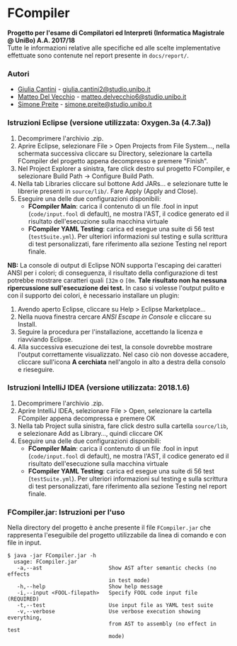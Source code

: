 # FCompiler

**Progetto per l'esame di Compilatori ed Interpreti (Informatica Magistrale @ UniBo) A.A. 2017/18**  
Tutte le informazioni relative alle specifiche ed alle scelte implementative effettuate sono contenute nel report presente in `docs/report/`.

### Autori
  * [Giulia Cantini](https://github.com/giulic3) - giulia.cantini2@studio.unibo.it
  * [Matteo Del Vecchio](https://github.com/matteodelv) - matteo.delvecchio6@studio.unibo.it
  * [Simone Preite](https://github.com/simonepreite) - simone.preite@studio.unibo.it

### Istruzioni Eclipse (versione utilizzata: Oxygen.3a (4.7.3a))

1. Decomprimere l'archivio .zip.
2. Aprire Eclipse, selezionare File > Open Projects from File System…, nella schermata successiva cliccare su Directory, selezionare la cartella FCompiler del progetto appena decompresso e premere "Finish".
3. Nel Project Explorer a sinistra, fare click destro sul progetto FCompiler, e selezionare Build Path -> Configure Build Path.
4. Nella tab Libraries cliccare sul bottone Add JARs... e selezionare tutte le librerie presenti in `source/lib/`. Fare Apply (Apply and Close).
5. Eseguire una delle due configurazioni disponibili:
	- **FCompiler Main**: carica il contenuto di un file .fool in input (`code/input.fool` di default), ne mostra l'AST, il codice generato ed il risultato dell'esecuzione sulla macchina virtuale
	- **FCompiler YAML Testing**: carica ed esegue una suite di 56 test (`testSuite.yml`). Per ulteriori informazioni sul testing e sulla scrittura di test personalizzati, fare riferimento alla sezione Testing nel report finale.

**NB:** La console di output di Eclipse NON supporta l'escaping dei caratteri ANSI per i colori; di conseguenza, il risultato della configurazione di test potrebbe mostrare caratteri quali `[32m` o `[0m`. **Tale risultato non ha nessuna ripercussione sull'esecuzione dei test.** In caso si volesse l'output pulito e con il supporto dei colori, è necessario installare un plugin:

1. Avendo aperto Eclipse, cliccare su Help > Eclipse Marketplace...
2. Nella nuova finestra cercare *ANSI Escape in Console* e cliccare su Install.
3. Seguire la procedura per l'installazione, accettando la licenza e riavviando Eclipse.
4. Alla successiva esecuzione dei test, la console dovrebbe mostrare l'output correttamente visualizzato. Nel caso ciò non dovesse accadere, cliccare sull'icona **A cerchiata** nell'angolo in alto a destra della consolo e rieseguire.

### Istruzioni IntelliJ IDEA (versione utilizzata: 2018.1.6)

1. Decomprimere l'archivio .zip.
2. Aprire IntelliJ IDEA, selezionare File > Open, selezionare la cartella FCompiler appena decompressa e premere OK
3. Nella tab Project sulla sinistra, fare click destro sulla cartella `source/lib`, e selezionare Add as Library…, quindi cliccare OK
4. Eseguire una delle due configurazioni disponibili:
	- **FCompiler Main**: carica il contenuto di un file .fool in input (`code/input.fool` di default), ne mostra l'AST, il codice generato ed il risultato dell'esecuzione sulla macchina virtuale
	- **FCompiler YAML Testing**: carica ed esegue una suite di 56 test (`testSuite.yml`). Per ulteriori informazioni sul testing e sulla scrittura di test personalizzati, fare riferimento alla sezione Testing nel report finale.

### FCompiler.jar: Istruzioni per l'uso
Nella directory del progetto è anche presente il file `FCompiler.jar` che rappresenta l'eseguibile del progetto utilizzabile da linea di comando e con file in input.  

```
$ java -jar FCompiler.jar -h
  usage: FCompiler.jar
   -a,--ast                     Show AST after semantic checks (no effects
                                in test mode)
   -h,--help                    Show help message
   -i,--input <FOOL-filepath>   Specify FOOL code input file (REQUIRED)
   -t,--test                    Use input file as YAML test suite
   -v,--verbose                 Use verbose execution showing everything,
                                from AST to assembly (no effect in test
                                mode)
```
